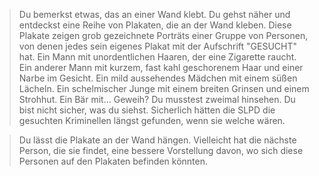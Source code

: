 > Du bemerkst etwas, das an einer Wand klebt. Du gehst näher und entdeckst eine Reihe von Plakaten, die an der Wand kleben. Diese Plakate zeigen grob gezeichnete Porträts einer Gruppe von Personen, von denen jedes sein eigenes Plakat mit der Aufschrift "GESUCHT" hat. Ein Mann mit unordentlichen Haaren, der eine Zigarette raucht. Ein anderer Mann mit kurzem, fast kahl geschorenem Haar und einer Narbe im Gesicht. Ein mild aussehendes Mädchen mit einem süßen Lächeln. Ein schelmischer Junge mit einem breiten Grinsen und einem Strohhut. Ein Bär mit... Geweih? Du musstest zweimal hinsehen. Du bist nicht sicher, was du siehst. Sicherlich hätten die SLPD die gesuchten Kriminellen längst gefunden, wenn sie welche wären.

> Du lässt die Plakate an der Wand hängen. Vielleicht hat die nächste Person, die sie findet, eine bessere Vorstellung davon, wo sich diese Personen auf den Plakaten befinden könnten.
